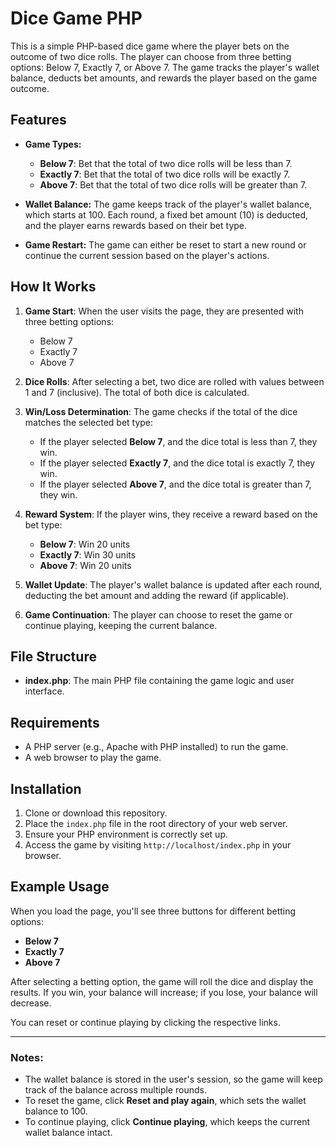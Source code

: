 # Dice Game PHP

This is a simple PHP-based dice game where the player bets on the outcome of two dice rolls. The player can choose from three betting options: Below 7, Exactly 7, or Above 7. The game tracks the player's wallet balance, deducts bet amounts, and rewards the player based on the game outcome.

## Features
- **Game Types:**
    - **Below 7**: Bet that the total of two dice rolls will be less than 7.
    - **Exactly 7**: Bet that the total of two dice rolls will be exactly 7.
    - **Above 7**: Bet that the total of two dice rolls will be greater than 7.

- **Wallet Balance:** The game keeps track of the player's wallet balance, which starts at 100. Each round, a fixed bet amount (10) is deducted, and the player earns rewards based on their bet type.

- **Game Restart:** The game can either be reset to start a new round or continue the current session based on the player's actions.

## How It Works
1. **Game Start**: When the user visits the page, they are presented with three betting options:
    - Below 7
    - Exactly 7
    - Above 7

2. **Dice Rolls**: After selecting a bet, two dice are rolled with values between 1 and 7 (inclusive). The total of both dice is calculated.

3. **Win/Loss Determination**: The game checks if the total of the dice matches the selected bet type:
    - If the player selected **Below 7**, and the dice total is less than 7, they win.
    - If the player selected **Exactly 7**, and the dice total is exactly 7, they win.
    - If the player selected **Above 7**, and the dice total is greater than 7, they win.

4. **Reward System**: If the player wins, they receive a reward based on the bet type:
    - **Below 7**: Win 20 units
    - **Exactly 7**: Win 30 units
    - **Above 7**: Win 20 units

5. **Wallet Update**: The player's wallet balance is updated after each round, deducting the bet amount and adding the reward (if applicable).

6. **Game Continuation**: The player can choose to reset the game or continue playing, keeping the current balance.

## File Structure
- **index.php**: The main PHP file containing the game logic and user interface.

## Requirements
- A PHP server (e.g., Apache with PHP installed) to run the game.
- A web browser to play the game.

## Installation

1. Clone or download this repository.
2. Place the `index.php` file in the root directory of your web server.
3. Ensure your PHP environment is correctly set up.
4. Access the game by visiting `http://localhost/index.php` in your browser.

## Example Usage

When you load the page, you'll see three buttons for different betting options:

- **Below 7**
- **Exactly 7**
- **Above 7**

After selecting a betting option, the game will roll the dice and display the results. If you win, your balance will increase; if you lose, your balance will decrease.

You can reset or continue playing by clicking the respective links.

---

### Notes:
- The wallet balance is stored in the user's session, so the game will keep track of the balance across multiple rounds.
- To reset the game, click **Reset and play again**, which sets the wallet balance to 100.
- To continue playing, click **Continue playing**, which keeps the current wallet balance intact.

